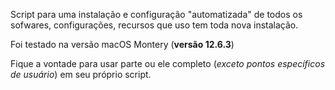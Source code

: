 <p>Script para uma instalação e configuração "automatizada" de todos os sofwares, configurações, recursos que uso tem toda nova instalação.</p>

<p> Foi testado na versão macOS Montery (<strong>versão 12.6.3</strong>)</p>

<p>Fique a vontade para usar parte ou ele completo (<em>exceto pontos específicos de usuário</em>) em seu próprio script.</p>
